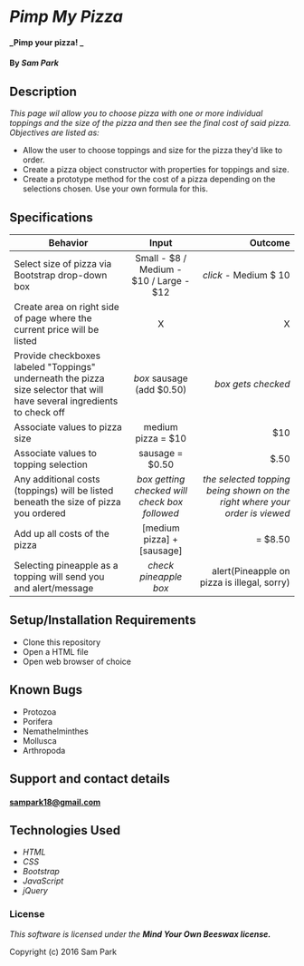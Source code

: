 # _Pimp My Pizza_

#### _Pimp your pizza! _

#### By _**Sam Park**_


## Description

_This page wil allow you to choose pizza with one or more individual toppings and the size of the pizza and then see the final cost of said pizza._
_Objectives are listed as:_
* Allow the user to choose toppings and size for the pizza they'd like to order.
* Create a pizza object constructor with properties for toppings and size.
* Create a prototype method for the cost of a pizza depending on the selections chosen. Use your own formula for this.

## Specifications
| Behavior        | Input           | Outcome  |
| ------------- |:-------------:| -----:|
| Select size of pizza via Bootstrap drop-down box|Small - $8 / Medium - $10 / Large - $12|*click* - Medium $ 10|
|  Create area on right side of page where the current price will be listed  |X| X|
| Provide checkboxes labeled "Toppings" underneath the pizza size selector that will have several ingredients to check off  |*box* sausage (add $0.50)| *box gets checked*|
| Associate values to pizza size |medium pizza = $10| $10|
| Associate values to topping selection |sausage = $0.50| $.50|
| Any additional costs (toppings) will be listed beneath the size of pizza you ordered |*box getting checked will check box followed*| *the selected topping being shown on the right where your order is viewed*|
| Add up all costs of the pizza | [medium pizza] + [sausage] | = $8.50|
| Selecting pineapple as a topping will send you and alert/message |*check pineapple box*| alert(Pineapple on pizza is illegal, sorry)|


## Setup/Installation Requirements

* Clone this repository
* Open a HTML file
* Open web browser of choice

## Known Bugs
* Protozoa
* Porifera
* Nemathelminthes
* Mollusca
* Arthropoda


## Support and contact details

#### [sampark18@gmail.com](sampark18@gmail.com!)

## Technologies Used

* _HTML_
* _CSS_
* _Bootstrap_
* _JavaScript_
* _jQuery_

### License

*This software is licensed under the **_Mind Your Own Beeswax license._***

Copyright (c) 2016 Sam Park
